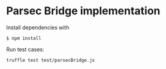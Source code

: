 # Parsec Bridge implementation

Install dependencies with

```
$ npm install
```

Run test cases:

```
truffle test test/parsecBridge.js 
```

